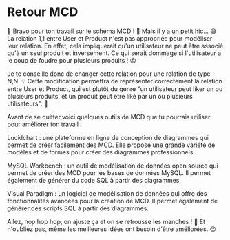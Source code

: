 # Retour MCD 

🎉 Bravo pour ton travail sur le schéma MCD ! 👏 Mais il y a un petit hic... 😅 La relation 1,1 entre User et Product n'est pas appropriée pour modéliser leur relation. En effet, cela impliquerait qu'un utilisateur ne peut être associé qu'à un seul produit et inversement. Ce qui serait dommage si l'utilisateur a le coup de foudre pour plusieurs produits ! 😍

Je te conseille donc de changer cette relation pour une relation de type N,N. 💡 Cette modification permettra de représenter correctement la relation entre User et Product, qui est plutôt du genre "un utilisateur peut liker un ou plusieurs produits, et un produit peut être liké par un ou plusieurs utilisateurs". 🤝

Avant de se quitter,voici quelques outils de MCD que tu pourrais utiliser pour améliorer ton travail :

Lucidchart : une plateforme en ligne de conception de diagrammes qui permet de créer facilement des MCD. Elle propose une grande variété de modèles et de formes pour créer des diagrammes professionnels.

MySQL Workbench : un outil de modélisation de données open source qui permet de créer des MCD pour les bases de données MySQL. Il permet également de générer du code SQL à partir des diagrammes.

Visual Paradigm : un logiciel de modélisation de données qui offre des fonctionnalités avancées pour la création de MCD. Il permet également de générer des scripts SQL à partir des diagrammes.

Allez, hop hop hop, on ajuste ça et on se retrousse les manches ! 💪 Et n'oubliez pas, même les meilleures idées ont besoin d'être améliorées. 😉